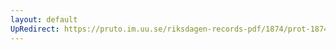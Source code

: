 ```yaml
---
layout: default
UpRedirect: https://pruto.im.uu.se/riksdagen-records-pdf/1874/prot-1874--ak--126/prot-1874--ak--126_003.pdf
---
```


